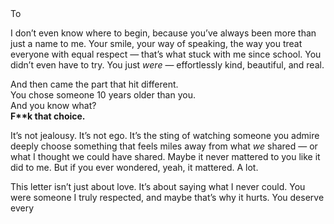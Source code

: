 
<!DOCTYPE html>
<html lang="en">
<head>
  <meta charset="UTF-8" />
  <meta name="viewport" content="width=device-width, initial-scale=1.0" />
  <title>Toet</title>
  <style>
    /* Your CSS code here */
  </style>
</head>
<body>
  <div class="letter"
    <h1>To </h1>
    <p>I don’t even know where to begin, because you’ve always been more than just a name to me. Your smile, your way of speaking, the way you treat everyone with equal respect — that’s what stuck with me since school. You didn’t even have to try. You just <em>were</em> — effortlessly kind, beautiful, and real.</p>
    <p>And then came the part that hit different.<br />You chose someone 10 years older than you.<br />And you know what?<br /><strong>F**k that choice.</strong></p>
    <p>It’s not jealousy. It’s not ego. It’s the sting of watching someone you admire deeply choose something that feels miles away from what <em>we</em> shared — or what I thought we could have shared. Maybe it never mattered to you like it did to me. But if you ever wondered, yeah, it mattered. A lot.</p>
    <p>This letter isn’t just about love. It’s about saying what I never could. You were someone I truly respected, and maybe that’s why it hurts. You deserve every
  </div>
</body>
</html>
